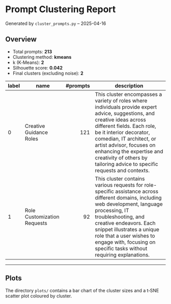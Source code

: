 # Prompt Clustering Report

Generated by `cluster_prompts.py` – 2025-04-16


## Overview

* Total prompts: **213**
* Clustering method: **kmeans**
* k (K‑Means): **2**
* Silhouette score: **0.042**
* Final clusters (excluding noise): **2**


| label | name | #prompts | description |
|-------|------|---------:|-------------|
| 0 | Creative Guidance Roles | 121 | This cluster encompasses a variety of roles where individuals provide expert advice, suggestions, and creative ideas across different fields. Each role, be it interior decorator, comedian, IT architect, or artist advisor, focuses on enhancing the expertise and creativity of others by tailoring advice to specific requests and contexts. |
| 1 | Role Customization Requests | 92 | This cluster contains various requests for role-specific assistance across different domains, including web development, language processing, IT troubleshooting, and creative endeavors. Each snippet illustrates a unique role that a user wishes to engage with, focusing on specific tasks without requiring explanations. |

---
## Plots

The directory `plots/` contains a bar chart of the cluster sizes and a t‑SNE scatter plot coloured by cluster.
